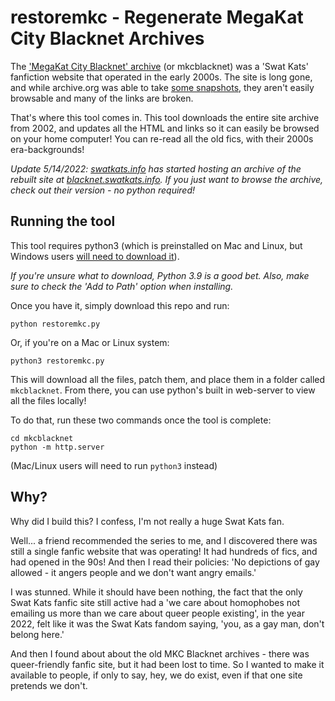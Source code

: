 # restoremkc - Regenerate MegaKat City Blacknet Archives

The ['MegaKat City Blacknet' archive](https://fanlore.org/wiki/MKC_Blacknet) (or
mkcblacknet) was a 'Swat Kats' fanfiction website that operated in the early
2000s. The site is long gone, and while archive.org was able to take [some
snapshots](https://web.archive.org/web/20050206222836/http://swatkats.org/download/index.html),
they aren't easily browsable and many of the links are broken.

That's where this tool comes in. This tool downloads the entire site archive
from 2002, and updates all the HTML and links so it can easily be browsed on
your home computer! You can re-read all the old fics, with their 2000s
era-backgrounds!

*Update 5/14/2022: [swatkats.info](https://swatkats.info/) has started hosting
an archive of the rebuilt site at
[blacknet.swatkats.info](https://blacknet.swatkats.info/). If you just want to
browse the archive, check out their version - no python required!*

## Running the tool

This tool requires python3 (which is preinstalled on Mac and Linux, but Windows
users [will need to download it](https://www.python.org/downloads/)).

*If you're unsure what to download, Python 3.9 is a good bet. Also, make sure to
check the 'Add to Path' option when installing.*

Once you have it, simply download this repo and run:

```
python restoremkc.py
```

Or, if you're on a Mac or Linux system:
```
python3 restoremkc.py
```

This will download all the files, patch them, and place them in a
folder called `mkcblacknet`. From there, you can use python's built
in web-server to view all the files locally! 

To do that, run these two commands once the tool is complete:
```
cd mkcblacknet
python -m http.server
```

(Mac/Linux users will need to run `python3` instead)

## Why?

Why did I build this? I confess, I'm not really a huge Swat Kats fan.

Well... a friend recommended the series to me, and I discovered there was still
a single fanfic website that was operating! It had hundreds of fics, and had
opened in the 90s! And then I read their policies: 'No depictions of gay allowed - 
it angers people and we don't want angry emails.'

I was stunned. While it should have been nothing, the fact that the only Swat
Kats fanfic site still active had a 'we care about homophobes not emailing us
more than we care about queer people existing', in the year 2022, felt like it
was the Swat Kats fandom saying, 'you, as a gay man, don't belong here.'

And then I found about about the old MKC Blacknet archives - there was queer-friendly
fanfic site, but it had been lost to time. So I wanted to make it
available to people, if only to say, hey, we do exist, even if that one site
pretends we don't.